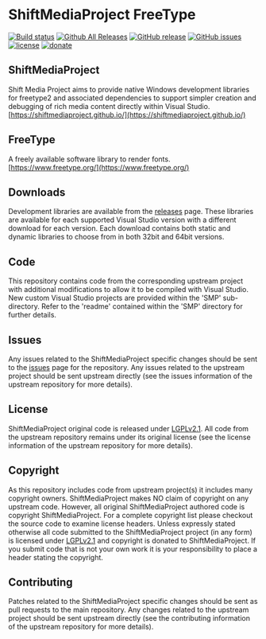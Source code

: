 ShiftMediaProject FreeType
=============
[![Build status](https://ci.appveyor.com/api/projects/status/x3qyia0y6i8rn6o2?svg=true)](https://ci.appveyor.com/project/Sibras/freetype2)
[![Github All Releases](https://img.shields.io/github/downloads/ShiftMediaProject/freetype2/total.svg)](https://github.com/ShiftMediaProject/freetype2/releases)
[![GitHub release](https://img.shields.io/github/release/ShiftMediaProject/freetype2.svg)](https://github.com/ShiftMediaProject/freetype2/releases/latest)
[![GitHub issues](https://img.shields.io/github/issues/ShiftMediaProject/freetype2.svg)](https://github.com/ShiftMediaProject/freetype2/issues)
[![license](https://img.shields.io/github/license/ShiftMediaProject/freetype2.svg)](https://github.com/ShiftMediaProject/freetype2)
[![donate](https://img.shields.io/badge/donate-link-brightgreen.svg)](https://shiftmediaproject.github.io/8-donate/)
## ShiftMediaProject

Shift Media Project aims to provide native Windows development libraries for freetype2 and associated dependencies to support simpler creation and debugging of rich media content directly within Visual Studio. [https://shiftmediaproject.github.io/](https://shiftmediaproject.github.io/)

## FreeType

A freely available software library to render fonts. [https://www.freetype.org/](https://www.freetype.org/)

## Downloads

Development libraries are available from the [releases](https://github.com/ShiftMediaProject/freetype2/releases) page. These libraries are available for each supported Visual Studio version with a different download for each version. Each download contains both static and dynamic libraries to choose from in both 32bit and 64bit versions.

## Code

This repository contains code from the corresponding upstream project with additional modifications to allow it to be compiled with Visual Studio. New custom Visual Studio projects are provided within the 'SMP' sub-directory. Refer to the 'readme' contained within the 'SMP' directory for further details.

## Issues

Any issues related to the ShiftMediaProject specific changes should be sent to the [issues](https://github.com/ShiftMediaProject/freetype2/issues) page for the repository. Any issues related to the upstream project should be sent upstream directly (see the issues information of the upstream repository for more details).

## License

ShiftMediaProject original code is released under [LGPLv2.1](https://www.gnu.org/licenses/lgpl-2.1.html). All code from the upstream repository remains under its original license (see the license information of the upstream repository for more details).

## Copyright

As this repository includes code from upstream project(s) it includes many copyright owners. ShiftMediaProject makes NO claim of copyright on any upstream code. However, all original ShiftMediaProject authored code is copyright ShiftMediaProject. For a complete copyright list please checkout the source code to examine license headers. Unless expressly stated otherwise all code submitted to the ShiftMediaProject project (in any form) is licensed under [LGPLv2.1](https://www.gnu.org/licenses/lgpl-2.1.html) and copyright is donated to ShiftMediaProject. If you submit code that is not your own work it is your responsibility to place a header stating the copyright.

## Contributing

Patches related to the ShiftMediaProject specific changes should be sent as pull requests to the main repository. Any changes related to the upstream project should be sent upstream directly (see the contributing information of the upstream repository for more details).